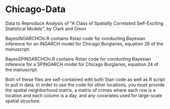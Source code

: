 # Chicago-Data

Data to Reproduce Analysis of "A Class of Spatially Correlated Self-Exciting Statistical Models", by Clark and Dixon

BayesINGARCHChi.R contains Rstan code for conducting Bayesian inference for an INGARCH model for Chicago Burglaries, equation 26 of the manuscript.  


BayesSPINGARCHChi.R contains Rstan code for conducting Bayesian inference for a SPINGARCH model for Chicago Burglaries, equation 24 of the manuscript.

Both of these files are self-contained with both Stan code as well as R script to pull in data. In order to use the code for other locations, you must provide the spatial neighborhood matrix, a matrix of crimes where each row is a location and each column is a day, and any covariates used for large-scale spatial structure.

